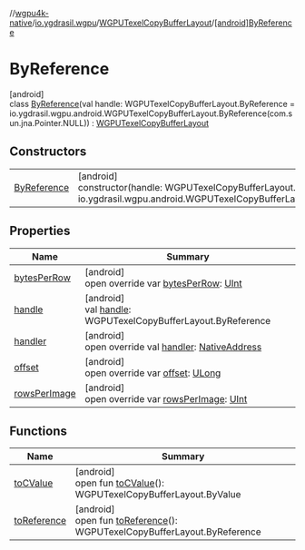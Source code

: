 //[wgpu4k-native](../../../../index.md)/[io.ygdrasil.wgpu](../../index.md)/[WGPUTexelCopyBufferLayout](../index.md)/[[android]ByReference](index.md)

# ByReference

[android]\
class [ByReference](index.md)(val handle: WGPUTexelCopyBufferLayout.ByReference = io.ygdrasil.wgpu.android.WGPUTexelCopyBufferLayout.ByReference(com.sun.jna.Pointer.NULL)) : [WGPUTexelCopyBufferLayout](../index.md)

## Constructors

| | |
|---|---|
| [ByReference](-by-reference.md) | [android]<br>constructor(handle: WGPUTexelCopyBufferLayout.ByReference = io.ygdrasil.wgpu.android.WGPUTexelCopyBufferLayout.ByReference(com.sun.jna.Pointer.NULL)) |

## Properties

| Name | Summary |
|---|---|
| [bytesPerRow](bytes-per-row.md) | [android]<br>open override var [bytesPerRow](bytes-per-row.md): [UInt](https://kotlinlang.org/api/core/kotlin-stdlib/kotlin/-u-int/index.html) |
| [handle](handle.md) | [android]<br>val [handle](handle.md): WGPUTexelCopyBufferLayout.ByReference |
| [handler](handler.md) | [android]<br>open override val [handler](handler.md): [NativeAddress](../../../ffi/-native-address/index.md) |
| [offset](offset.md) | [android]<br>open override var [offset](offset.md): [ULong](https://kotlinlang.org/api/core/kotlin-stdlib/kotlin/-u-long/index.html) |
| [rowsPerImage](rows-per-image.md) | [android]<br>open override var [rowsPerImage](rows-per-image.md): [UInt](https://kotlinlang.org/api/core/kotlin-stdlib/kotlin/-u-int/index.html) |

## Functions

| Name | Summary |
|---|---|
| [toCValue](../[android]to-c-value.md) | [android]<br>open fun [toCValue](../[android]to-c-value.md)(): WGPUTexelCopyBufferLayout.ByValue |
| [toReference](../to-reference.md) | [android]<br>open fun [toReference](../to-reference.md)(): WGPUTexelCopyBufferLayout.ByReference |